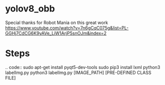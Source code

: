 # yolov8_obb
Special thanks for Robot Mania on this great work <br>
https://www.youtube.com/watch?v=7n6gCqC075g&list=PL-GGHj7CdCG6K9yAVe_LiW1ArjP5snOJm&index=2

# Steps
.. code::
sudo apt-get install pyqt5-dev-tools
sudo pip3 install lxml
python3 labelImg.py
python3 labelImg.py [IMAGE_PATH] [PRE-DEFINED CLASS FILE]

